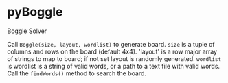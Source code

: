 pyBoggle
========

Boggle Solver

Call `Boggle(size, layout, wordlist)` to generate board. `size` is a tuple of 
columns and rows on the board (default 4x4). 'layout' is a row major array of
strings to map to board; if not set layout is randomly generated. `wordlist`
is wordlist is a string of valid words, or a path to a text file with valid
words. Call the `findWords()` method to search the board.